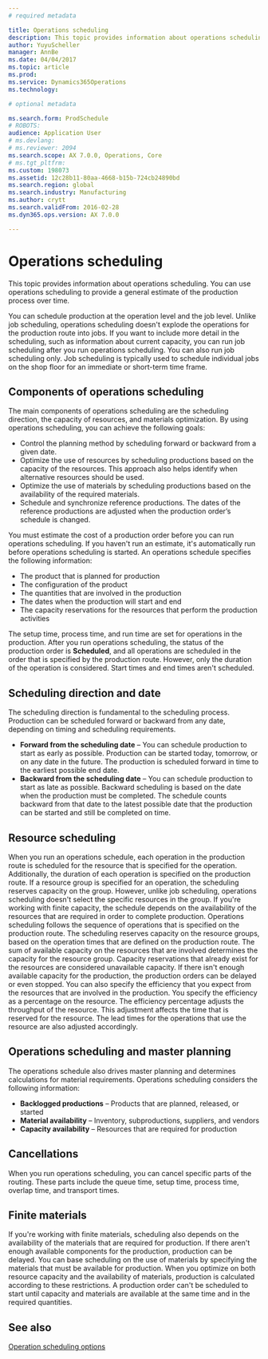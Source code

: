```yaml
---
# required metadata

title: Operations scheduling
description: This topic provides information about operations scheduling. You can use operations scheduling to provide a general estimate of the production process over time.
author: YuyuScheller
manager: AnnBe
ms.date: 04/04/2017
ms.topic: article
ms.prod: 
ms.service: Dynamics365Operations
ms.technology: 

# optional metadata

ms.search.form: ProdSchedule
# ROBOTS: 
audience: Application User
# ms.devlang: 
# ms.reviewer: 2094
ms.search.scope: AX 7.0.0, Operations, Core
# ms.tgt_pltfrm: 
ms.custom: 198073
ms.assetid: 12c28b11-80aa-4668-b15b-724cb24890bd
ms.search.region: global
ms.search.industry: Manufacturing
ms.author: crytt
ms.search.validFrom: 2016-02-28
ms.dyn365.ops.version: AX 7.0.0

---
```


# Operations scheduling

This topic provides information about operations scheduling. You can use operations scheduling to provide a general estimate of the production process over time.

You can schedule production at the operation level and the job level. Unlike job scheduling, operations scheduling doesn't explode the operations for the production route into jobs. If you want to include more detail in the scheduling, such as information about current capacity, you can run job scheduling after you run operations scheduling. You can also run job scheduling only. Job scheduling is typically used to schedule individual jobs on the shop floor for an immediate or short-term time frame.

## Components of operations scheduling
The main components of operations scheduling are the scheduling direction, the capacity of resources, and materials optimization. By using operations scheduling, you can achieve the following goals:

-   Control the planning method by scheduling forward or backward from a given date.
-   Optimize the use of resources by scheduling productions based on the capacity of the resources. This approach also helps identify when alternative resources should be used.
-   Optimize the use of materials by scheduling productions based on the availability of the required materials.
-   Schedule and synchronize reference productions. The dates of the reference productions are adjusted when the production order’s schedule is changed.

You must estimate the cost of a production order before you can run operations scheduling. If you haven't run an estimate, it's automatically run before operations scheduling is started. An operations schedule specifies the following information:

-   The product that is planned for production
-   The configuration of the product
-   The quantities that are involved in the production
-   The dates when the production will start and end
-   The capacity reservations for the resources that perform the production activities

The setup time, process time, and run time are set for operations in the production. After you run operations scheduling, the status of the production order is **Scheduled**, and all operations are scheduled in the order that is specified by the production route. However, only the duration of the operation is considered. Start times and end times aren't scheduled.

## Scheduling direction and date
The scheduling direction is fundamental to the scheduling process. Production can be scheduled forward or backward from any date, depending on timing and scheduling requirements.

-   **Forward from the scheduling date** – You can schedule production to start as early as possible. Production can be started today, tomorrow, or on any date in the future. The production is scheduled forward in time to the earliest possible end date.
-   **Backward from the scheduling date** – You can schedule production to start as late as possible. Backward scheduling is based on the date when the production must be completed. The schedule counts backward from that date to the latest possible date that the production can be started and still be completed on time.

## Resource scheduling
When you run an operations schedule, each operation in the production route is scheduled for the resource that is specified for the operation. Additionally, the duration of each operation is specified on the production route. If a resource group is specified for an operation, the scheduling reserves capacity on the group. However, unlike job scheduling, operations scheduling doesn't select the specific resources in the group. If you're working with finite capacity, the schedule depends on the availability of the resources that are required in order to complete production. Operations scheduling follows the sequence of operations that is specified on the production route. The scheduling reserves capacity on the resource groups, based on the operation times that are defined on the production route. The sum of available capacity on the resources that are involved determines the capacity for the resource group. Capacity reservations that already exist for the resources are considered unavailable capacity. If there isn't enough available capacity for the production, the production orders can be delayed or even stopped. You can also specify the efficiency that you expect from the resources that are involved in the production. You specify the efficiency as a percentage on the resource. The efficiency percentage adjusts the throughput of the resource. This adjustment affects the time that is reserved for the resource. The lead times for the operations that use the resource are also adjusted accordingly.

## Operations scheduling and master planning
The operations schedule also drives master planning and determines calculations for material requirements. Operations scheduling considers the following information:

-   **Backlogged productions** – Products that are planned, released, or started
-   **Material availability** – Inventory, subproductions, suppliers, and vendors
-   **Capacity availability** – Resources that are required for production

## Cancellations
When you run operations scheduling, you can cancel specific parts of the routing. These parts include the queue time, setup time, process time, overlap time, and transport times.

## Finite materials
If you're working with finite materials, scheduling also depends on the availability of the materials that are required for production. If there aren't enough available components for the production, production can be delayed. You can base scheduling on the use of materials by specifying the materials that must be available for production. When you optimize on both resource capacity and the availability of materials, production is calculated according to these restrictions. A production order can't be scheduled to start until capacity and materials are available at the same time and in the required quantities.

See also
--------

[Operation scheduling options](operation-scheduling-options.md)


